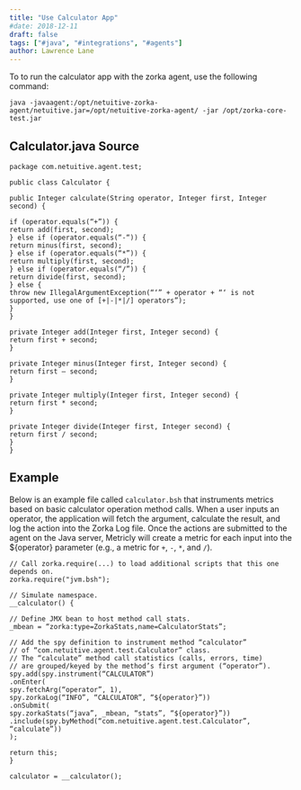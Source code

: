 ```yaml
---
title: "Use Calculator App"
#date: 2018-12-11
draft: false
tags: ["#java", "#integrations", "#agents"]
author: Lawrence Lane
---
```

To to run the calculator app with the zorka agent, use the following command:

```
java -javaagent:/opt/netuitive-zorka-agent/netuitive.jar=/opt/netuitive-zorka-agent/ -jar /opt/zorka-core-test.jar
```

## Calculator.java Source

```
package com.netuitive.agent.test;

public class Calculator {

public Integer calculate(String operator, Integer first, Integer second) {

if (operator.equals(“+”)) {
return add(first, second);
} else if (operator.equals(“-“)) {
return minus(first, second);
} else if (operator.equals(“*”)) {
return multiply(first, second);
} else if (operator.equals(“/”)) {
return divide(first, second);
} else {
throw new IllegalArgumentException(“‘” + operator + “‘ is not supported, use one of [+|-|*|/] operators”);
}
}

private Integer add(Integer first, Integer second) {
return first + second;
}

private Integer minus(Integer first, Integer second) {
return first – second;
}

private Integer multiply(Integer first, Integer second) {
return first * second;
}

private Integer divide(Integer first, Integer second) {
return first / second;
}
}
```

## Example

Below is an example file called `calculator.bsh` that instruments metrics based on basic calculator operation method calls. When a user inputs an operator, the application will fetch the argument, calculate the result, and log the action into the Zorka Log file. Once the actions are submitted to the agent on the Java server, Metricly will create a metric for each input into the ${operator} parameter (e.g., a metric for `+`, `-`, `*`, and `/`).

```
// Call zorka.require(...) to load additional scripts that this one depends on.
zorka.require("jvm.bsh");

// Simulate namespace.
__calculator() {

// Define JMX bean to host method call stats.
_mbean = “zorka:type=ZorkaStats,name=CalculatorStats”;

// Add the spy definition to instrument method “calculator”
// of “com.netuitive.agent.test.Calculator” class.
// The “calculate” method call statistics (calls, errors, time)
// are grouped/keyed by the method’s first argument (“operator”).
spy.add(spy.instrument(“CALCULATOR”)
.onEnter(
spy.fetchArg(“operator”, 1),
spy.zorkaLog(“INFO”, “CALCULATOR”, “${operator}”))
.onSubmit(
spy.zorkaStats(“java”, _mbean, “stats”, “${operator}”))
.include(spy.byMethod(“com.netuitive.agent.test.Calculator”, “calculate”))
);

return this;
}

calculator = __calculator();

```
